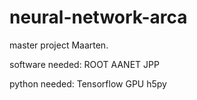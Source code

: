 # neural-network-arca
master project Maarten. 

software needed:
    ROOT
    AANET
    JPP

python needed:
    Tensorflow GPU
    h5py

